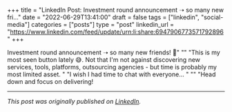+++
title = "LinkedIn Post: Investment round announcement ➝ so many new fri..."
date = "2022-06-29T13:41:00"
draft = false
tags = ["linkedin", "social-media"]
categories = ["posts"]
type = "post"
linkedin_url = "https://www.linkedin.com/feed/update/urn:li:share:6947906773571792896"
+++

Investment round announcement ➝ so many new friends! 🎉"
""
"This is my most seen button lately 😅. Not that I'm not against discovering new services, tools, platforms, outsourcing agencies - but time is probably my most limited asset. "
"I wish I had time to chat with everyone... "
""
"Head down and focus on delivering!

---

*This post was originally published on [LinkedIn](https://www.linkedin.com/in/adrianmoreno/recent-activity/all/).*